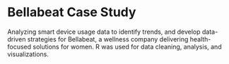 # Bellabeat Case Study
Analyzing smart device usage data to identify trends, and develop data-driven strategies for Bellabeat, a wellness company delivering health-focused solutions for women.
R was used for data cleaning, analysis, and visualizations.
